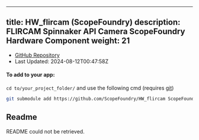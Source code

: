 
---
title: HW_flircam (ScopeFoundry)
description: FLIRCAM Spinnaker API Camera ScopeFoundry Hardware Component
weight: 21
---
- [GitHub Repository](https://github.com/ScopeFoundry/HW_flircam)
- Last Updated: 2024-08-12T00:47:58Z


#### To add to your app:

`cd to/your_project_folder/` and use the following cmd (requires [git](/docs/100_development-environment/20_git/))

```bash
git submodule add https://github.com/ScopeFoundry/HW_flircam ScopeFoundryHW/flircam
```


## Readme
README could not be retrieved.
